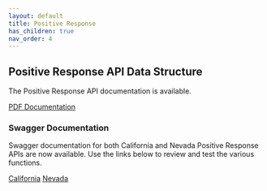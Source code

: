 ```yaml
---
layout: default
title: Positive Response
has_children: true
nav_order: 4
---
```


## Positive Response API Data Structure
The Positive Response API documentation is available. 

<a href="https://usanorth811.org/images/PCAA-POSR-API-Member-Functions-v1.10.pdf" class="btn">PDF Documentation</a>

### Swagger Documentation
Swagger documentation for both California and Nevada Positive Response APIs are now available. Use the links below to review and test the various functions.

<a href="https://usncaapps.peluat.net/posr/services/webservice/swagger/Member/index.html" class="btn mr-4">California</a> <a href="https://usnnvapps.peluat.net/posr/services/webservice/swagger/Member/index.html" class="btn mr-4">Nevada</a>